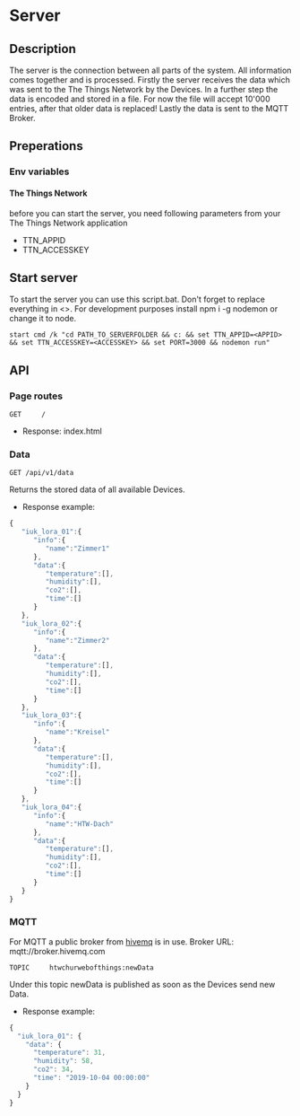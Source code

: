 # Server
## Description
The server is the connection between all parts of the system.  All information comes together and is processed. Firstly the server receives the data which was sent to the The Things Network by the Devices. In a further step the data is encoded and stored in a file. For now the file will accept 10'000 entries, after that older data is replaced! Lastly the data is sent to the MQTT Broker.

## Preperations

### Env variables

#### The Things Network
before you can start the server, you need following parameters from your The Things Network application

- TTN_APPID
- TTN_ACCESSKEY

## Start server

To start the server you can use this script.bat. Don't forget to replace everything in <>. For development purposes install npm i -g nodemon or change it to node.

```
start cmd /k "cd PATH_TO_SERVERFOLDER && c: && set TTN_APPID=<APPID> && set TTN_ACCESSKEY=<ACCESSKEY> && set PORT=3000 && nodemon run"
```
## API
### Page routes
```
GET     /                      
```
- Response: index.html

### Data
```
GET	/api/v1/data            
```
Returns the stored data of all available Devices.

- Response example:
````javascript
{
   "iuk_lora_01":{
      "info":{
         "name":"Zimmer1"
      },
      "data":{
         "temperature":[],
         "humidity":[],
         "co2":[],
         "time":[]
      }
   },
   "iuk_lora_02":{
      "info":{
         "name":"Zimmer2"
      },
      "data":{
         "temperature":[],
         "humidity":[],
         "co2":[],
         "time":[]
      }
   },
   "iuk_lora_03":{
      "info":{
         "name":"Kreisel"
      },
      "data":{
         "temperature":[],
         "humidity":[],
         "co2":[],
         "time":[]
      }
   },
   "iuk_lora_04":{
      "info":{
         "name":"HTW-Dach"
      },
      "data":{
         "temperature":[],
         "humidity":[],
         "co2":[],
         "time":[]
      }
   }
}
````

### MQTT
For MQTT a public broker from [hivemq](https://www.hivemq.com/public-mqtt-broker/) is in use. 
Broker URL: mqtt://broker.hivemq.com

```
TOPIC	  htwchurwebofthings:newData         
```
Under this topic newData is published as soon as the Devices send new Data.

- Response example:
````javascript
{
  "iuk_lora_01": {
    "data": {
      "temperature": 31,
      "humidity": 58,
      "co2": 34,
      "time": "2019-10-04 00:00:00"
    }
  }
}
````

